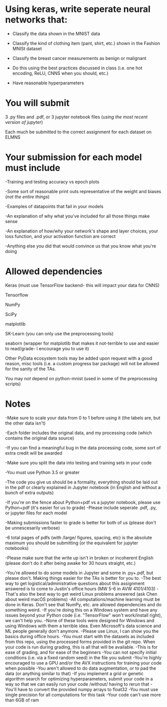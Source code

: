 # Using keras, write seperate neural networks that:

* Classify the data shown in the MNIST data

* Classify the kind of clothing item (pant, shirt, etc.) shown in the Fashion MNISt dataset

* Classify the breast cancer measurements as benign or malignant

* Do this using the best practices discussed in class (i.e. one hot encoding, ReLU, CNNS when you should, etc.)

* Have reasonable hyperparameters

# You will submit

3 .py files and .pdf, or 3 jupyter notebook files (*using the most recent version of jupyter*)

Each much be submitted to the correct assignment for each dataset on ELMNS

# Your submission for each model must include

-Training and testing accuracy vs epoch plots

-Some sort of reasonable print outs representative of the weight and biases (*not the entire things*)

-Examples of datapoints that fail in your models

-An explanation of why what you've included for all those things make sense

-An explanation of how/why your network's shape and layer choices, your loss function, and your activation function are correct

-Anything else you did that would convince us that you know what you're doing

# Allowed dependencies

Keras (must use TensorFlow backend- this will impact your data for CNNS)

Tensorflow

NumPy

SciPy

matplotlib

SK-Learn (you can only use the preprocessing tools)

seaborn (wrapper for matplotlib that makes it not-terrible to use and easier to read/grade- I encourage you to use it)

Other PyData ecosystem tools may be added upon request with a good reason, misc tools (i.e. a custom progress bar package) will not be allowed for the sanity of the TAs.

You may *not* depend on python-mnist (used in some of the preprocessing scripts)

# Notes

-Make sure to scale your data from 0 to 1 before using it (the labels are, but the other data isn't)

-Each folder includes the original data, and my processing code (which contains the original data source)

-If you can find a meaningful bug in the data processing code, some sort of extra credit will be awarded

-Make sure you split the data into testing and training sets in your code

-You must use Python 3.5 or greater

-The code you give us should be a formality, everything should be laid out in the pdf or clearly explained in Jupyter notebook (in English and without a bunch of extra outputs)

-If you're on the fence about Python+pdf vs a jupyter notebook, please use Python+pdf (it's easier for us to grade)
-Please include seperate .pdf, .py, or jupyter files for each model

-Making submissions faster to grade is better for both of us (please don't be unnescesarily verbose)

  -6 total pages of pdfs (with /large/ figures, spacing, etc) is the absolute maximum you should be submitting (or the equivalent for jupyter notebooks)
  
-Please make sure that the write up isn't in broken or incoherent English (please don't do it after being awake for 30 hours straight, etc.)

-You're allowed to do some models in Jupyter and some in .py+.pdf, but please don't. Making things easier for the TAs is better for you to.
-The best way to get logistical/administrative questions about this assignment answered is to come to Justin's office hours (MW 5-6 in AVW 4101/4103)
-That's also the best way to get weird Linux problems answered (ask Chen about weird macOS problems)
-All computations/machine learning must be done in Keras. Don't see that NumPy, etc. are allowed dependencies and do something weird.
-If you're doing this on a Windows system and have any issues beyond your Python code (i.e. "TensorFlow" won't work/install right), we can't help you. 
  -None of these tools were designed for Windows and using Windows with them a terrible idea. Even Microsoft's data science and ML people generally don't anymore.
  -Please use Linux, I can show you the basics during office hours.
-You must start with the datasets as included from this repo, using the processed forms provided in the git repo. When your code is run during grading, this is all that will be available. 
  -This is for ease of grading, and for ease of the beginners
-You can not specify initial conditions (i.e. via a fixed random seed) in the file you submit
-You're highly encouraged to use a GPU and/or the AVX instructions for training your code when possible
-You aren't allowed to do data augmentation, or to pad the data (or anything similar to that)
-If you implement a grid or genetic algorithm search for optimizing hyperparameters, submit your code in a way so that we can easily run your code /without/ having to rerun that
-You'll have to convert the provided numpy arrays to float32
  -You must use single precision for all computations for this task
-Your code can't use more than 6GB of ram
